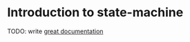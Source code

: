 # Introduction to state-machine

TODO: write [great documentation](http://jacobian.org/writing/what-to-write/)
